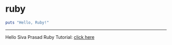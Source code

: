 # ruby
```ruby
puts "Hello, Ruby!"
```
---
Hello Siva Prasad
Ruby Tutorial: [click here](https://www.javatpoint.com/ruby-tutorial)
